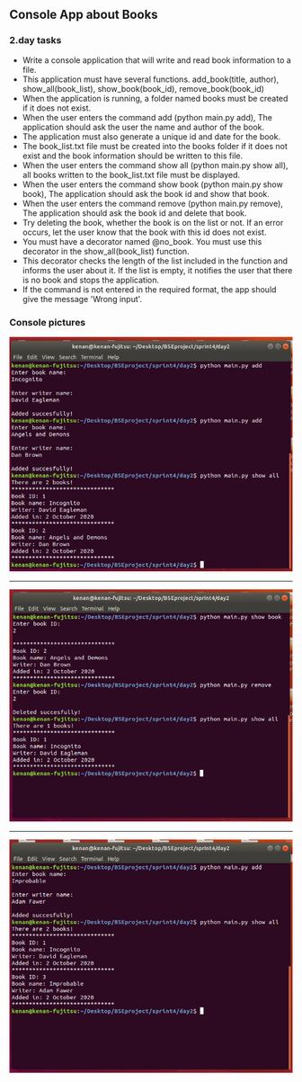 ## Console App about Books

### 2.day tasks

* Write a console application that will write and read book information to a file.
* This application must have several functions. add_book(title, author), show_all(book_list), show_book(book_id), remove_book(book_id)
* When the application is running, a folder named books must be created if it does not exist.
* When the user enters the command add (python main.py add), The application should ask the user the name and author of the book.
* The application must also generate a unique id and date for the book.
* The book_list.txt file must be created into the books folder if it does not exist and the book information should be written to this file.
* When the user enters the command show all (python main.py show all), all books written to the book_list.txt file must be displayed.
* When the user enters the command show book (python main.py show book), The application should ask the book id and show that book.
* When the user enters the command remove (python main.py remove), The application should ask the book id and delete that book.
* Try deleting the book, whether the book is on the list or not. If an error occurs, let the user know that the book with this id does not exist.
* You must have a decorator named @no_book. You must use this decorator in the show_all(book_list) function.
* This decorator checks the length of the list included in the function and informs the user about it. If the list is empty, it notifies the user that there is no book and stops the application.
* If the command is not entered in the required format, the app should give the message 'Wrong input'.


### Console pictures
<img src="./d2_1.png" alt="">

<hr>

<img src="./d2_2.png" alt="">

<hr>

<img src="./d2_3.png" alt="">